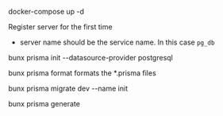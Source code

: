 docker-compose up -d

Register server for the first time

- server name should be the service name. In this case `pg_db`

bunx prisma init --datasource-provider postgresql

bunx prisma format
formats the \*.prisma files

bunx prisma migrate dev --name init

bunx prisma generate
